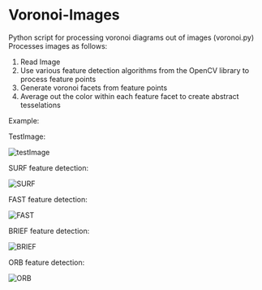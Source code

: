 # Voronoi-Images
Python script for processing voronoi diagrams out of images (voronoi.py)
Processes images as follows: 

1) Read Image
2) Use various feature detection algorithms from the OpenCV library to process feature points
3) Generate voronoi facets from feature points
4) Average out the color within each feature facet to create abstract tesselations

Example: 

TestImage: 

![testImage](/testImage.jpg)

SURF feature detection: 

![SURF](/SURF.jpg)

FAST feature detection: 

![FAST](/FAST.jpg)

BRIEF feature detection: 

![BRIEF](/BRIEF.jpg)

ORB feature detection: 

![ORB](/ORB.jpg)
